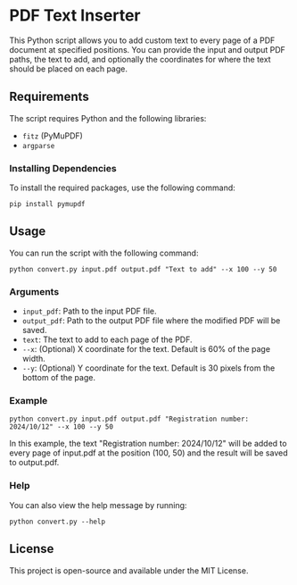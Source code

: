 
# PDF Text Inserter

This Python script allows you to add custom text to every page of a PDF document at specified positions. You can provide the input and output PDF paths, the text to add, and optionally the coordinates for where the text should be placed on each page.

## Requirements

The script requires Python and the following libraries:

- `fitz` (PyMuPDF)
- `argparse`

### Installing Dependencies

To install the required packages, use the following command:

```
pip install pymupdf
```

## Usage

You can run the script with the following command:

```
python convert.py input.pdf output.pdf "Text to add" --x 100 --y 50
```

### Arguments

- `input_pdf`: Path to the input PDF file.
- `output_pdf`: Path to the output PDF file where the modified PDF will be saved.
- `text`: The text to add to each page of the PDF.
- `--x`: (Optional) X coordinate for the text. Default is 60% of the page width.
- `--y`: (Optional) Y coordinate for the text. Default is 30 pixels from the bottom of the page.

### Example

```
python convert.py input.pdf output.pdf "Registration number: 2024/10/12" --x 100 --y 50
```

In this example, the text "Registration number: 2024/10/12" will be added to every page of input.pdf at the position (100, 50) and the result will be saved to output.pdf.

### Help

You can also view the help message by running:

```
python convert.py --help
```

## License

This project is open-source and available under the MIT License.
